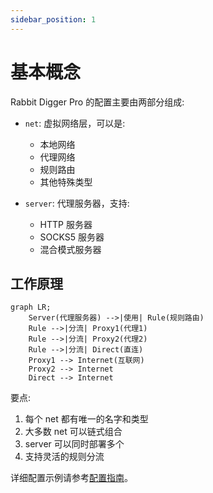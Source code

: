 ```yaml
---
sidebar_position: 1
---
```


# 基本概念

Rabbit Digger Pro 的配置主要由两部分组成:

- `net`: 虚拟网络层，可以是:

  - 本地网络
  - 代理网络
  - 规则路由
  - 其他特殊类型

- `server`: 代理服务器，支持:
  - HTTP 服务器
  - SOCKS5 服务器
  - 混合模式服务器

## 工作原理

```mermaid
graph LR;
    Server(代理服务器) -->|使用| Rule(规则路由)
    Rule -->|分流| Proxy1(代理1)
    Rule -->|分流| Proxy2(代理2)
    Rule -->|分流| Direct(直连)
    Proxy1 --> Internet(互联网)
    Proxy2 --> Internet
    Direct --> Internet
```

要点:

1. 每个 net 都有唯一的名字和类型
2. 大多数 net 可以链式组合
3. server 可以同时部署多个
4. 支持灵活的规则分流

详细配置示例请参考[配置指南](format)。
